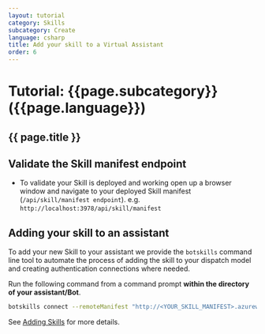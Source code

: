 ```yaml
---
layout: tutorial
category: Skills
subcategory: Create
language: csharp
title: Add your skill to a Virtual Assistant
order: 6
---
```


# Tutorial: {{page.subcategory}} ({{page.language}})

## {{ page.title }}

## Validate the Skill manifest endpoint

- To validate your Skill is deployed and working open up a browser window and navigate to your deployed Skill manifest (`/api/skill/manifest endpoint`). e.g.  `http://localhost:3978/api/skill/manifest`

## Adding your skill to an assistant

To add your new Skill to your assistant we provide the `botskills` command line tool to automate the process of adding the skill to your dispatch model and creating authentication connections where needed. 

Run the following command from a command prompt **within the directory of your assistant/Bot**. 

```bash
botskills connect --remoteManifest "http://<YOUR_SKILL_MANIFEST>.azurewebsites.net/api/skill/manifest" --luisFolder "<YOUR-SKILL_PATH>\Deployment\Resources\LU" --languages "en-us" --cs
```

See [Adding Skills]({{site.baseurl}}/skills/handbook/add-skills-to-a-virtual-assistant/) for more details.
